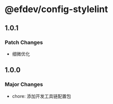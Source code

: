 # @efdev/config-stylelint

## 1.0.1

### Patch Changes

- 细微优化

## 1.0.0

### Major Changes

- chore: 添加开发工具链配置包
